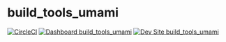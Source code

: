 # build_tools_umami

[![CircleCI](https://circleci.com/gh/careydayrit/build_tools_umami.svg?style=shield)](https://circleci.com/gh/careydayrit/build_tools_umami)
[![Dashboard build_tools_umami](https://img.shields.io/badge/dashboard-build_tools_umami-yellow.svg)](https://dashboard.pantheon.io/sites/37e7797d-c869-44b3-9c48-6d4cf5a85b40#dev/code)
[![Dev Site build_tools_umami](https://img.shields.io/badge/site-build_tools_umami-blue.svg)](http://dev-build_tools_umami.pantheonsite.io/)